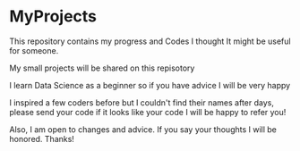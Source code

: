 # MyProjects
This repository contains my progress and Codes I thought It might be useful for someone.

My small projects will be shared on this repisotory

I learn Data Science as a beginner so if you have advice I will be very happy

I inspired a few coders before but I couldn't find their names after days, please send your code if it looks like your code I will be happy to refer you!

Also, I am open to changes and advice. If you say your thoughts I will be honored. Thanks!
